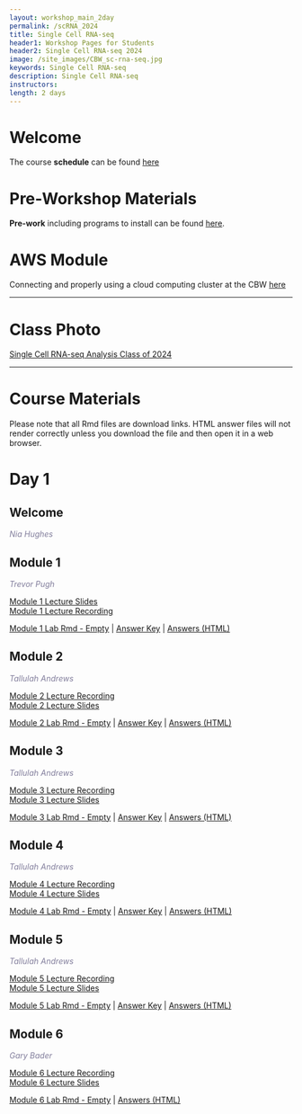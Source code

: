 ```yaml
---
layout: workshop_main_2day
permalink: /scRNA_2024
title: Single Cell RNA-seq
header1: Workshop Pages for Students
header2: Single Cell RNA-seq 2024
image: /site_images/CBW_sc-rna-seq.jpg
keywords: Single Cell RNA-seq
description: Single Cell RNA-seq
instructors: 
length: 2 days
---
```


# Welcome <a id="welcome"></a> 

The course **schedule** can be found [here](https://bioinformaticsdotca.github.io/scRNA_2024_schedule)

<!-- Meet your **faculty** [here]()  -->

# Pre-Workshop Materials <a id="preworkshop"></a>

**Pre-work** including programs to install can be found [here](https://forms.gle/dXRFV6VRYAvvn3dd7).  

# AWS Module <a id="preworkshop"></a>

Connecting and properly using a cloud computing cluster at the CBW [here](https://bioinformaticsdotca.github.io/AWS_2024)  

***

# Class Photo

[Single Cell RNA-seq Analysis Class of 2024](https://drive.google.com/file/d/1pin_z6Q3qdIFrJMnwmfy3rfXjeaXfyX_/view?usp=sharing)  

***

# Course Materials

Please note that all Rmd files are download links. HTML answer files will not render correctly unless you download the file and then open it in a web browser.

# Day 1 <a id="day1"></a>

##  Welcome

*<font color="#827e9c">Nia Hughes</font>*

## Module 1

*<font color="#827e9c">Trevor Pugh</font>*

[Module 1 Lecture Slides](https://drive.google.com/file/d/1ZvUYmpS_HD5wJWy-O_Ot7yaeUQHs1OHj/view?usp=drive_link)  
[Module 1 Lecture Recording](https://youtu.be/fYxv9y2UyUM)  

[Module 1 Lab Rmd - Empty](https://drive.google.com/file/d/1BVyzEsKb_QzDIVOfz5elShb8kzLgmRK7/view?usp=sharing) | [Answer Key](https://drive.google.com/file/d/12Q_dtUBIrA0nUSF0LKbV_8M3e2tuNVuv/view?usp=drive_link) | [Answers (HTML)](https://drive.google.com/file/d/1Ar0oHqTF4hbz-JrhIp5kUZJUDVEEBqRz/view?usp=drive_link)  

## Module 2

*<font color="#827e9c">Tallulah Andrews</font>*

[Module 2 Lecture Recording](https://youtu.be/X9cX-b3x_50)  
[Module 2 Lecture Slides](https://docs.google.com/presentation/d/1WX-3SEAgsYNGIyr0CNWMq7raHROYOb3n/edit?usp=sharing&ouid=115729968211645905937&rtpof=true&sd=true)  

[Module 2 Lab Rmd - Empty](https://drive.google.com/file/d/1_xXLngz4fE6HJTcZHO7mfIkm8NILwU4G/view?usp=drive_link) | [Answer Key](https://drive.google.com/file/d/11DrTFgMjcEZc9u5Kd6K3lMcgDUhksJMR/view?usp=sharing) | [Answers (HTML)](https://drive.google.com/file/d/1jaOlavekXsl-uChUcSCnwLRatcoJp7Vl/view?usp=drive_link)  

## Module 3

*<font color="#827e9c">Tallulah Andrews</font>*

[Module 3 Lecture Recording](https://youtu.be/KBIJXR0MPUc)  
[Module 3 Lecture Slides](https://docs.google.com/presentation/d/1kbuNPb4M_3pZklcpJRpkPF4ULvB-DYWH/edit?usp=sharing&ouid=115729968211645905937&rtpof=true&sd=true)  

[Module 3 Lab Rmd - Empty](https://drive.google.com/file/d/1izypo0pfq0Xo8rdcxYGL3lMN2i79Kj_i/view?usp=sharing) | [Answer Key](https://drive.google.com/file/d/1cj7OOeaBJORsAaG2hQs2OQBRvG8dfSeW/view?usp=sharing) | [Answers (HTML)](https://drive.google.com/file/d/1vAkS0EzGN0wEPIhQssrNrMLz27Oc_wUI/view?usp=drive_link)  

## Module 4

*<font color="#827e9c">Tallulah Andrews</font>*

[Module 4 Lecture Recording](https://youtu.be/FdKS5imFO5w)  
[Module 4 Lecture Slides](https://docs.google.com/presentation/d/1iaxvHCtCQshaWZX13lN2ASsDwsP0DtkN/edit?usp=sharing&ouid=115729968211645905937&rtpof=true&sd=true)  

[Module 4 Lab Rmd - Empty](https://drive.google.com/file/d/1vYMRHZKG5YyS6MW_I9R5oLwCr3HArWy9/view?usp=sharing) | [Answer Key](https://drive.google.com/file/d/1BXrJGXkXZXxV-zJu1njyfkILLn2Ax_Yq/view?usp=sharing) | [Answers (HTML)](https://drive.google.com/file/d/1cAWPUl-2D2-gfw9D_cFOcdilALwcJud7/view?usp=drive_link)  

## Module 5

*<font color="#827e9c">Tallulah Andrews</font>*

[Module 5 Lecture Recording](https://youtu.be/9t5NQHrtjlo)  
[Module 5 Lecture Slides](https://docs.google.com/presentation/d/1y3jYl9fZyU7YPu2B_JFJITJyBsprqBf_/edit?usp=sharing&ouid=115729968211645905937&rtpof=true&sd=true)  

[Module 5 Lab Rmd - Empty](https://drive.google.com/file/d/1VqYP38gllFuH9d7mNVzkTKwrEhcn9WBl/view?usp=sharing) | [Answer Key](https://drive.google.com/file/d/1QU693fznpGLoZwygkdJzT5hptc-Vz_Vy/view?usp=sharing) | [Answers (HTML)](https://drive.google.com/file/d/1X05O7czbnd7KN1eHWSnkKG2Fpi8tWM5c/view?usp=drive_link)  


## Module 6

*<font color="#827e9c">Gary Bader</font>*

[Module 6 Lecture Recording](https://youtu.be/bS4Pcv97ZHo)  
[Module 6 Lecture Slides](https://docs.google.com/presentation/d/1h9Fk1bmpoRCdNbcJX-D1JTiYrvVZStjK/edit?usp=sharing&ouid=115729968211645905937&rtpof=true&sd=true)  

[Module 6 Lab Rmd - Empty](https://drive.google.com/file/d/13BrOPpg84SjunNhV15ozBJHhh_VaJ83m/view?usp=drive_link) | [Answers (HTML)](https://drive.google.com/file/d/1SV9mP3jTukrc7Fqr6gBHT-kZU0nPQQxr/view?usp=drive_link)  


